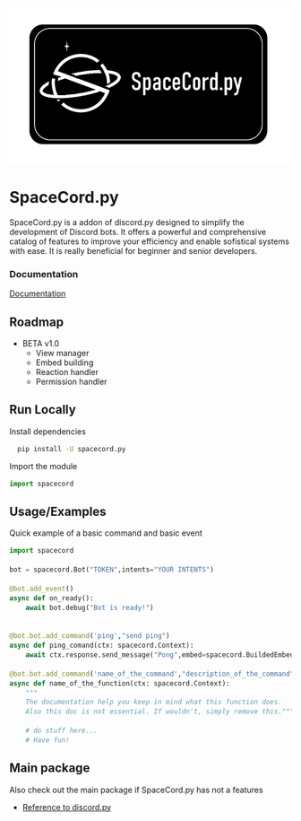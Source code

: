 
![Logo](https://github.com/Happistarz/SpaceCord.py/blob/main/Sans%20titre.png)


# SpaceCord.py

SpaceCord.py is a addon of discord.py designed to simplify the development of Discord bots. It offers a powerful and comprehensive catalog of features to improve your efficiency and enable sofistical systems with ease.
It is really beneficial for beginner and senior developers.


### Documentation

[Documentation](https://linktodocumentation)


## Roadmap

- BETA v1.0
    - View manager
    - Embed building
    - Reaction handler
    - Permission handler


## Run Locally

Install dependencies

```bash
  pip install -U spacecord.py
```

Import the module

```python
import spacecord
```

## Usage/Examples

Quick example of a basic command and basic event
```python
import spacecord

bot = spacecord.Bot("TOKEN",intents="YOUR INTENTS")

@bot.add_event()
async def on_ready():
    await bot.debug("Bot is ready!")


@bot.bot.add_command('ping',"send ping")
async def ping_comand(ctx: spacecord.Context):
    await ctx.response.send_message("Pong",embed=spacecord.BuildedEmbed.InfoEmbed("Pong!"))

@bot.bot.add_command('name_of_the_command',"description_of_the_command")
async def name_of_the_function(ctx: spacecord.Context):
    """
    The documentation help you keep in mind what this function does.
    Also this doc is not essential. If wouldn't, simply remove this."""
    
    # do stuff here...
    # Have fun!

```


## Main package

Also check out the main package if SpaceCord.py has not a features
- [Reference to discord.py](https://pypi.org/project/discord.py/)
